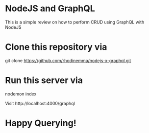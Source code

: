 # NodeJS and GraphQL
This is a simple review on how to perform CRUD using GraphQL with NodeJS

# Clone this repository via
git clone https://github.com/rhodinemma/nodejs-x-graphql.git

# Run this server via
nodemon index

Visit http://localhost:4000/graphql

# Happy Querying!
